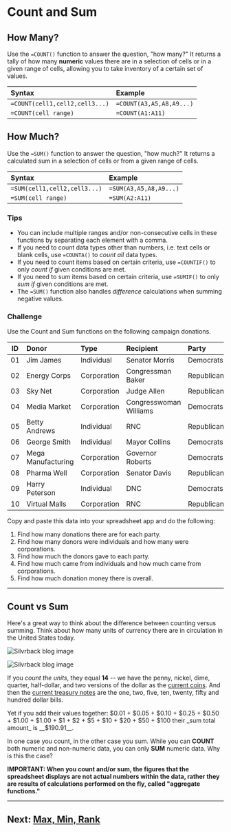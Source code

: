 # Count and Sum

## How Many?
Use the `=COUNT()` function to answer the question, "how many?" It returns a tally of how many __numeric__ values there are in a selection of cells or in a given range of cells, allowing you to take inventory of a certain set of values.

|Syntax|Example|
|:--|:--|
|`=COUNT(cell1,cell2,cell3...)`|`=COUNT(A3,A5,A8,A9...)`|
|`=COUNT(cell range)`|`=COUNT(A1:A11)`|

## How Much?
Use the `=SUM()` function to answer the question, "how much?" It returns a calculated sum in a selection of cells or from a given range of cells.

|Syntax|Example|
|:--|:--|
|`=SUM(cell1,cell2,cell3...)`|`=SUM(A3,A5,A8,A9...)`|
|`=SUM(cell range)`|`=SUM(A2:A11)`|

### Tips
- You can include multiple ranges and/or non-consecutive cells in these functions by separating each element with a comma.
- If you need to count data types other than numbers, i.e. text cells or blank cells, use `=COUNTA()` to _count all_ data types.
- If you need to count items based on certain criteria, use `=COUNTIF()` to only _count if_ given conditions are met.
- If you need to sum items based on certain criteria, use `=SUMIF()` to only _sum if_ given conditions are met.
- The `=SUM()` function also handles _difference_ calculations when summing negative values.

### Challenge
Use the Count and Sum functions on the following campaign donations.

|ID|Donor|Type|Recipient|Party|Amount|
|:--:|:--|:--|:--|:--|--:|
|01|Jim James|Individual|Senator Morris|Democrats|$250|
|02|Energy Corps|Corporation|Congressman Baker|Republicans|$1,800|
|03|Sky Net|Corporation|Judge Allen|Republicans|$4,000|
|04|Media Market|Corporation|Congresswoman Williams|Democrats|$6,700|
|05|Betty Andrews|Individual|RNC|Republicans|$90|
|06|George Smith|Individual|Mayor Collins|Democrats|$380|
|07|Mega Manufacturing|Corporation|Governor Roberts|Democrats|$725|
|08|Pharma Well|Corporation|Senator Davis|Republicans|$5,650|
|09|Harry Peterson|Individual|DNC|Democrats|$1,200|
|10|Virtual Malls|Corporation|RNC|Republicans|$9,463,800|

Copy and paste this data into your spreadsheet app and do the following:
1. Find how many donations there are for each party.
2. Find how many donors were individuals and how many were corporations.
3. Find how much the donors gave to each party.
4. Find how much came from individuals and how much came from corporations.
5. Find how much donation money there is overall.

---

## Count vs Sum
Here's a great way to think about the difference between counting versus summing. Think about how many units of currency there are in circulation in the United States today.

![Silvrback blog image](https://silvrback.s3.amazonaws.com/uploads/ed7f5ac0-e196-4323-bb1d-c46ecfb7fc25/usd-coins_crop_large.jpg)

![Silvrback blog image](https://silvrback.s3.amazonaws.com/uploads/3d8c214c-43b6-4c2f-a035-c1da94f6be48/usd-bills_reduced_large.jpg)

If you _count the units_, they equal __14__ -- we have the penny, nickel, dime, quarter, half-dollar, and two versions of the dollar as the [current coins](https://www.usmint.gov/mint_programs/circulatingCoins/). And then the [current treasury notes](https://www.treasury.gov/resource-center/faqs/Currency/Pages/denominations.aspx) are the one, two, five, ten, twenty, fifty and hundred dollar bills.

Yet if you add their values together:
$0.01 + $0.05 + $0.10 + $0.25 + $0.50 + $1.00 + $1.00 + $1 + $2 + $5 + $10 + $20 + $50 + $100
their _sum total amount_ is __$190.91__.

In one case you count, in the other case you sum. While you can __COUNT__ both numeric and non-numeric data, you can only __SUM__ numeric data. Why is this the case?

__IMPORTANT: When you count and/or sum, the figures that the spreadsheet displays are not actual numbers within the data, rather they are results of calculations performed on the fly, called "aggregate functions."__

---
Next: [Max, Min, Rank](02-max-min-rank.md)
---

